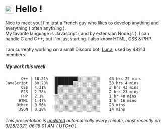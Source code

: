 # <img src="https://64.media.tumblr.com/a77fe63f35eafbe14be38765babf1cb2/ec4eb63d77592970-8f/s1280x1920/cb3343c17d8b4e6010ca747520d078d3dba9ac25.gif" style="vertical-align:middle" width="25px"> Hello !
Nice to meet you! I'm just a French guy who likes to develop anything and everything ( often anything ). <br/>My favorite language is Javascript ( and by extension Node.js ). I can handle C and C++, but I'm just starting. I also know HTML, CSS & PHP.<br/><br/>
I am currently working on a small Discord bot, [Luna](https://github.com/Asgarrrr/Luna), used by 48213 members.<br/>
##### My work this week<br/>
```
       C++ │ 50.21%   ██████████░░░░░░░░░░    43 hrs 22 mins
JavaScript │ 38.28%   ████████░░░░░░░░░░░░    33 hrs 4 mins
       CSS │ 4.31%    █░░░░░░░░░░░░░░░░░░░    3 hrs 43 mins
       EJS │ 2.78%    █░░░░░░░░░░░░░░░░░░░    2 hrs 23 mins
       PHP │ 2.1%     ░░░░░░░░░░░░░░░░░░░░    1 hr 48 mins
      HTML │ 1.47%    ░░░░░░░░░░░░░░░░░░░░    1 hr 16 mins
     Other │ 0.56%    ░░░░░░░░░░░░░░░░░░░░    28 mins
      JSON │ 0.28%    ░░░░░░░░░░░░░░░░░░░░    14 mins
```
###### This presentation is [updated](https://github.com/Asgarrrr) automatically every minute, most recently on 9/28/2021, 06:16:01 AM ( UTC±0 ).